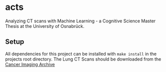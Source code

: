 # acts
Analyzing CT scans with Machine Learning - a Cognitive Science Master Thesis at the University of Osnabrück.

## Setup
All dependencies for this project can be installed with `make install` in the projects root directory. The Lung CT Scans should be downloaded from the [Cancer Imaging Archive](https://wiki.cancerimagingarchive.net/display/Public/LIDC-IDRI)
